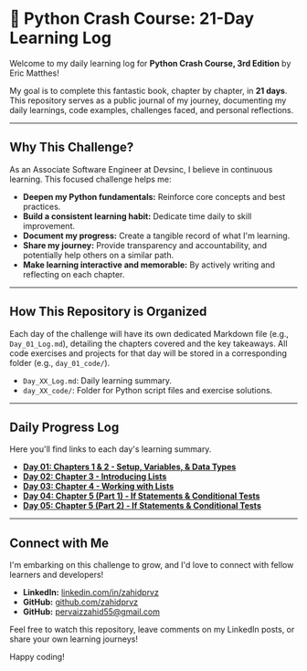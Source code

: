 # 🐍 Python Crash Course: 21-Day Learning Log

Welcome to my daily learning log for **Python Crash Course, 3rd Edition** by Eric Matthes!

My goal is to complete this fantastic book, chapter by chapter, in **21 days**. This repository serves as a public journal of my journey, documenting my daily learnings, code examples, challenges faced, and personal reflections.

---

## Why This Challenge?

As an Associate Software Engineer at Devsinc, I believe in continuous learning. This focused challenge helps me:

* **Deepen my Python fundamentals:** Reinforce core concepts and best practices.
* **Build a consistent learning habit:** Dedicate time daily to skill improvement.
* **Document my progress:** Create a tangible record of what I'm learning.
* **Share my journey:** Provide transparency and accountability, and potentially help others on a similar path.
* **Make learning interactive and memorable:** By actively writing and reflecting on each chapter.

---

## How This Repository is Organized

Each day of the challenge will have its own dedicated Markdown file (e.g., `Day_01_Log.md`), detailing the chapters covered and the key takeaways. All code exercises and projects for that day will be stored in a corresponding folder (e.g., `day_01_code/`).

* `Day_XX_Log.md`: Daily learning summary.
* `day_XX_code/`: Folder for Python script files and exercise solutions.

---

## Daily Progress Log

Here you'll find links to each day's learning summary.

* **[Day 01: Chapters 1 & 2 - Setup, Variables, & Data Types](day_01_code/Day_01_Log.md)**
* **[Day 02: Chapter 3 - Introducing Lists](day_02_code/Day_02_Log.md)**
* **[Day 03: Chapter 4 - Working with Lists](day_03_code/Day_03_Log.md)**
* **[Day 04: Chapter 5 (Part 1) - If Statements & Conditional Tests](day_04_code/Day_04_Log.md)**
* **[Day 05: Chapter 5 (Part 2) - If Statements & Conditional Tests](day_05_code/Day_05_Log.md)**

---

## Connect with Me

I'm embarking on this challenge to grow, and I'd love to connect with fellow learners and developers!

* **LinkedIn:** [linkedin.com/in/zahidprvz](https://www.linkedin.com/in/zahidprvz/)
* **GitHub:** [github.com/zahidprvz](https://github.com/zahidprvz)
* **GitHub:** [pervaizzahid55@gmail.com](pervaizzahid55@gmail.com)

Feel free to watch this repository, leave comments on my LinkedIn posts, or share your own learning journeys!

Happy coding!
